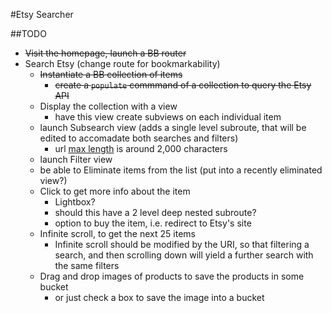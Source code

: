 #Etsy Searcher


##TODO
* ~~Visit the homepage, launch a BB router~~
* Search Etsy (change route for bookmarkability)
    * ~~Instantiate a BB collection of items~~
        * ~~create a `populate` commmand of a collection to query the Etsy API~~
    * Display the collection with a view
        * have this view create subviews on each individual item
    * launch Subsearch view (adds a single level subroute, that will be edited to accomadate both searches and filters)
        * url [max length](http://stackoverflow.com/questions/417142/what-is-the-maximum-length-of-a-url-in-different-browsers) is around 2,000 characters
    * launch Filter view
    * be able to Eliminate items from the list (put into a recently eliminated view?)
    * Click to get more info about the item
        * Lightbox?
        * should this have a 2 level deep nested subroute?
        * option to buy the item, i.e. redirect to Etsy's site
    * Infinite scroll, to get the next 25 items
        * Infinite scroll should be modified by the URI, so that filtering a search, and then scrolling down will yield a further search with the same filters
    * Drag and drop images of products to save the products in some bucket
        * or just check a box to save the image into a bucket